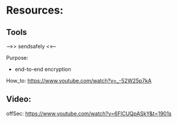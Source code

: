 # Resources:
## Tools
-->> sendsafely <<--


Purpose:
- end-to-end encryption

How_to:
https://www.youtube.com/watch?v=_-52W25p7kA


## Video:

offSec:
https://www.youtube.com/watch?v=6FlCUQpASkY&t=1901s
